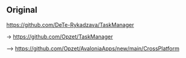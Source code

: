 
Original
--------

https://github.com/DeTe-Rykadzava/TaskManager

-> https://github.com/Opzet/TaskManager

--> https://github.com/Opzet/AvaloniaApps/new/main/CrossPlatform
